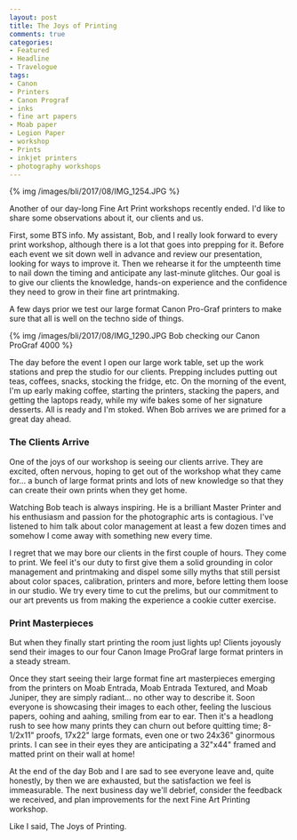 ```yaml
---
layout: post
title: The Joys of Printing
comments: true
categories:
- Featured
- Headline
- Travelogue
tags:
- Canon
- Printers
- Canon Prograf 
- inks
- fine art papers
- Moab paper
- Legion Paper
- workshop
- Prints
- inkjet printers
- photography workshops
---
```


{% img /images/bli/2017/08/IMG_1254.JPG %}

Another of our day-long Fine Art Print workshops recently ended. I'd like to share some observations about it, our clients and us. 

<!--more-->

First, some BTS info. My assistant, Bob, and I really look forward to every print workshop, although there is a lot that goes into prepping for it. Before each event we sit down well in advance and review our presentation, looking for ways to improve it. Then we rehearse it for the umpteenth time to nail down the timing and anticipate any last-minute glitches. Our goal is to give our clients the knowledge, hands-on experience and the confidence they need to grow in their fine art printmaking. 

A few days prior we test our large format Canon Pro-Graf printers to make sure that all is well on the techno side of things. 

{% img /images/bli/2017/08/IMG_1290.JPG Bob checking our Canon ProGraf 4000 %}

The day before the event I open our large work table, set up the work stations and prep the studio for our clients. Prepping includes putting out teas, coffees, snacks, stocking the fridge, etc. On the  morning of the event, I'm up early making coffee, starting the printers, stacking the papers, and getting the laptops ready, while my wife bakes some of her signature desserts. All is ready and I'm stoked. When Bob arrives we are primed for a great day ahead. 

### The Clients Arrive

One of the joys of our workshop is seeing our clients arrive. They are excited, often nervous, hoping to get out of the workshop what they came for... a bunch of large format prints and lots of new knowledge so that they can create their own prints when they get home. 

Watching Bob teach is always inspiring. He is a brilliant Master Printer and his enthusiasm and passion for the photographic arts is contagious. I've listened to him talk about color  management at least a few dozen times and somehow I come away with something new every time. 

I regret that we may bore our clients in the first couple of hours. They come to print. We feel it's our duty to first give them a solid grounding in color management and printmaking and dispel some silly myths that still persist about color spaces, calibration, printers and more, before letting them loose in our studio. We try every time to cut the prelims, but our commitment to our art prevents us from making the experience a cookie cutter exercise. 

### Print Masterpieces

But when they finally start printing the room just lights up! Clients joyously send their images to our four Canon Image ProGraf large format printers in a steady stream. 

Once they start seeing their large format fine art masterpieces emerging from the printers on Moab Entrada, Moab Entrada Textured, and Moab Juniper, they are simply radiant... no other way to describe it. Soon everyone is showcasing their images to each other, feeling the luscious papers, oohing and aahing, smiling from ear to ear. Then it's a headlong rush to see how many prints they can churn out before quitting time; 8-1/2x11" proofs, 17x22" large formats, even one or two 24x36" ginormous prints. I can see in their eyes they are anticipating a 32"x44" framed and matted print on their wall at home!

At the end of the day Bob and I are sad to see everyone leave and, quite honestly, by then we are exhausted, but the satisfaction we feel is immeasurable. The next business day we'll debrief, consider the feedback we received, and plan improvements for the next Fine Art Printing workshop. 

Like I said, The Joys of Printing. 

 







